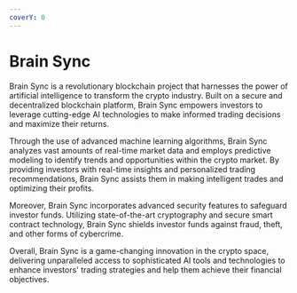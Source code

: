 ```yaml
---
coverY: 0
---
```


# Brain Sync

Brain Sync is a revolutionary blockchain project that harnesses the power of artificial intelligence to transform the crypto industry. Built on a secure and decentralized blockchain platform, Brain Sync empowers investors to leverage cutting-edge AI technologies to make informed trading decisions and maximize their returns.

Through the use of advanced machine learning algorithms, Brain Sync analyzes vast amounts of real-time market data and employs predictive modeling to identify trends and opportunities within the crypto market. By providing investors with real-time insights and personalized trading recommendations, Brain Sync assists them in making intelligent trades and optimizing their profits.

Moreover, Brain Sync incorporates advanced security features to safeguard investor funds. Utilizing state-of-the-art cryptography and secure smart contract technology, Brain Sync shields investor funds against fraud, theft, and other forms of cybercrime.

Overall, Brain Sync is a game-changing innovation in the crypto space, delivering unparalleled access to sophisticated AI tools and technologies to enhance investors' trading strategies and help them achieve their financial objectives.
